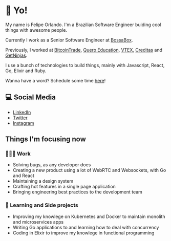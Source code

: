 # :wave: Yo!

My name is Felipe Orlando. I'm a Brazilian Software Engineer buiding cool things with awesome people.

Currently I work as a Senior Software Engineer at [BossaBox](https://bossabox.com/).

Previously, I worked at [BitcoinTrade](https://www.bitcointrade.com.br/), [Quero Education](https://quero.education), [VTEX](https://vtex.com/), [Creditas](https://www.creditas.com/) and [GetNinjas](https://www.getninjas.com.br/).

I use a bunch of technologies to build things, mainly with Javascript, React, Go, Elixir and Ruby.

Wanna have a word? Schedule some time [here](https://calendly.com/felipeorlando)!

## 💻 Social Media

 - [LinkedIn](https://linkedin.com/in/felipeorlando)
 - [Twitter](https://twitter.com/felipe__orlando)
 - [Instagram](https://instagram.com/fobsouza/)

## Things I'm focusing now

### 👨🏽‍💻 Work

 - Solving bugs, as any developer does
 - Creating a new product using a lot of WebRTC and Websockets, with Go and React
 - Maintaining a design system
 - Crafting hot features in a single page application
 - Bringing engineering best practices to the development team

### 📖  Learning and Side projects

 - Improving my knowlege on Kubernetes and Docker to maintain monolith and microservices apps
 - Writing Go applications to and learning how to deal with concurrency
 - Coding in Elixir to improve my knowlege in functional programming 
